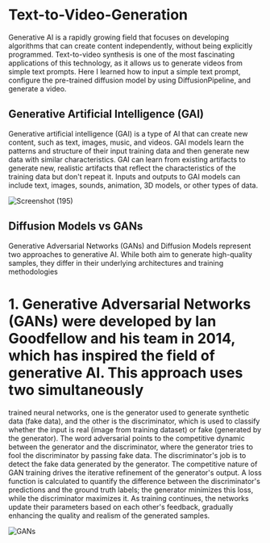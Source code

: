 # Text-to-Video-Generation
Generative AI is a rapidly growing field that focuses on developing algorithms that can create content independently, without being explicitly programmed. Text-to-video synthesis is one of the most fascinating applications of this technology, as it allows us to generate videos from simple text prompts. Here I learned how to input a simple text prompt, configure the pre-trained diffusion model by using DiffusionPipeline, and generate a video. 

## Generative Artificial Intelligence (GAI)

Generative artificial intelligence (GAI) is a type of AI that can create new content, such as text, images, music, and videos. GAI models learn the patterns and structure of their input training data and then generate new data with similar characteristics. GAI can learn from existing artifacts to generate new, realistic artifacts that reflect the characteristics of the training data but don't repeat it. Inputs and outputs to GAI models can include text, images, sounds, animation, 3D models, or other types of data.

![Screenshot (195)](https://github.com/CoderNitu/Text-to-Video-Generation/assets/87817227/1c5feeef-0862-4c67-8c40-f28c643b2652)


## Diffusion Models vs GANs

Generative Adversarial Networks (GANs) and Diffusion Models represent two approaches to generative AI. While both aim to generate high-quality samples, they differ in their underlying architectures and training methodologies

# 1.  Generative Adversarial Networks (GANs) were developed by Ian Goodfellow and his team in 2014, which has inspired the field of generative AI. This approach uses two simultaneously 
 trained neural networks, one is the generator used to generate synthetic data (fake data), and the other is the discriminator, which is used to classify whether the input is real (image 
 from training dataset) or fake (generated by the generator). The word adversarial points to the competitive dynamic between the generator and the discriminator, where the generator 
 tries to fool the discriminator by passing fake data. The discriminator's job is to detect the fake data generated by the generator.
           The competitive nature of GAN training drives the iterative refinement of the generator's output. A loss function is calculated to quantify the difference between the discriminator's predictions and the ground truth labels; the generator minimizes this loss, while the discriminator maximizes it. As training continues, the networks update their parameters based on each other's feedback, gradually enhancing the quality and realism of the generated samples.

![GANs](https://github.com/CoderNitu/Text-to-Video-Generation/assets/87817227/90a19007-6064-4918-8a56-326b7c87b322)




